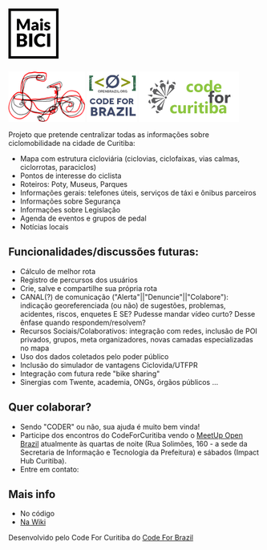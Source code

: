 # <img src="https://github.com/CodeForCuritiba/mais_bici/blob/master/docs/images/id/logo.png" height="100" alt="MaisBICI">
<img src="https://github.com/CodeForCuritiba/mais_bici/blob/master/docs/images/id/logoBicicleta.png" height="100" alt="Mais Bicicleta Curitiba Logo">
<img src="https://github.com/CodeForCuritiba/mais_bici/blob/master/docs/images/id/openbrazil.jpeg" height="100" alt="Open Brazil">
<img src="https://github.com/CodeForCuritiba/mais_bici/blob/master/docs/images/id/codeforcuritiba.png" height="100" alt="Code For Curitiba">

Projeto que pretende centralizar todas as informações sobre ciclomobilidade na cidade de Curitiba:
- Mapa com estrutura cicloviária (ciclovias, ciclofaixas, vias calmas, ciclorrotas, paraciclos)
- Pontos de interesse do ciclista
- Roteiros: Poty, Museus, Parques 
- Informações gerais: telefones úteis, serviços de táxi e ônibus parceiros
- Informações sobre Segurança
- Informações sobre Legislação
- Agenda de eventos e grupos de pedal
- Notícias locais

## Funcionalidades/discussões futuras:
- Cálculo de melhor rota
- Registro de percursos dos usuários
- Crie, salve e compartilhe sua própria rota
- CANAL(?) de comunicação ("Alerta"||"Denuncie"||"Colabore"): indicação georeferenciada (ou não) de sugestões, problemas, acidentes, riscos, enquetes
   E SE? Pudesse mandar vídeo curto? Desse ênfase quando respondem/resolvem? 
- Recursos Sociais/Colaborativos: integração com redes, inclusão de POI privados, grupos, meta organizadores, novas camadas especializadas no mapa
- Uso dos dados coletados pelo poder público
- Inclusão do simulador de vantagens Ciclovida/UTFPR
- Integração com futura rede "bike sharing"
- Sinergias com Twente, academia, ONGs, órgãos públicos
...

## Quer colaborar?
- Sendo "CODER" ou não, sua ajuda é muito bem vinda!
- Participe dos encontros do CodeForCuritiba vendo o [MeetUp Open Brazil](http://www.meetup.com/pt-BR/OpenBrazil/) atualmente às quartas de noite (Rua Solimões, 160 - a sede da Secretaria de Informação e Tecnologia da Prefeitura) e sábados (Impact Hub Curitiba).
- Entre em contato:

## Mais info
- No código
- [Na Wiki](https://github.com/CodeForCuritiba/mais_bici/wiki)

Desenvolvido pelo Code For Curitiba do [Code For Brazil](http://www.openbrazil.org/)
